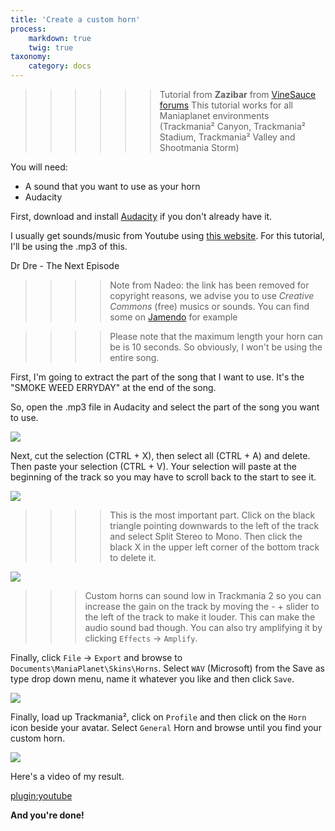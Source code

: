 ```yaml
---
title: 'Create a custom horn'
process:
    markdown: true
    twig: true
taxonomy:
    category: docs
---
```


>>>>>> Tutorial from **Zazibar** from [VineSauce forums][1]
>>>>> This tutorial works for all Maniaplanet environments (Trackmania² Canyon, Trackmania² Stadium, Trackmania² Valley and Shootmania Storm)

You will need:

* A sound that you want to use as your horn
* Audacity

First, download and install [Audacity][2] if you don't already have it.

I usually get sounds/music from Youtube using [this website][3]. For this tutorial, I'll be using the .mp3 of this.

Dr Dre - The Next Episode
>>>> Note from Nadeo: the link has been removed for copyright reasons, we advise you to use *Creative Commons* (free) musics or sounds. You can find some on [Jamendo][4] for example

>>>> Please note that the maximum length your horn can be is 10 seconds. So obviously, I won't be using the entire song.

First, I'm going to extract the part of the song that I want to use. It's the "SMOKE WEED ERRYDAY" at the end of the song.

So, open the .mp3 file in Audacity and select the part of the song you want to use.

![](Horn_img_audacity.jpg)

Next, cut the selection (CTRL + X), then select all (CTRL + A) and delete. Then paste your selection (CTRL + V). Your selection will paste at the beginning of the track so you may have to scroll back to the start to see it.

![](Horn_img_audacity2.jpg)

>>>> This is the most important part. Click on the black triangle pointing downwards to the left of the track and select Split Stereo to Mono. Then click the black X in the upper left corner of the bottom track to delete it.

![](Horn_img_audacity3.jpg)

>>> Custom horns can sound low in Trackmania 2 so you can increase the gain on the track by moving the - + slider to the left of the track to make it louder. This can make the audio sound bad though. You can also try amplifying it by clicking `Effects` -> `Amplify`.

Finally, click `File` -> `Export` and browse to `Documents\ManiaPlanet\Skins\Horns`. Select `WAV` (Microsoft) from the Save as type drop down menu, name it whatever you like and then click `Save`.

![](Horn_img_audacity4.jpg)

Finally, load up Trackmania², click on `Profile` and then click on the `Horn` icon beside your avatar. Select `General` Horn and browse until you find your custom horn.

![](Horn_img_selectHorn.jpg)

Here's a video of my result.

[plugin:youtube](http://www.youtube.com/watch?v=qDvqUybcqwI)

**And you're done!**



[1]: http://vinesauce.com/vinetalk/index.php?topic=850.msg13647#msg13647
[2]: http://audacity.sourceforge.net/
[3]: https://www.mp3converter.net/
[4]: http://www.jamendo.com/
